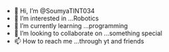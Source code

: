 - 👋 Hi, I’m @SoumyaTINT034
- 👀 I’m interested in ...Robotics
- 🌱 I’m currently learning ...programming
- 💞️ I’m looking to collaborate on ...something special
- 📫 How to reach me ...through yt and friends

<!---
SoumyaTINT034/SoumyaTINT034 is a ✨ special ✨ repository because its `README.md` (this file) appears on your GitHub profile.
You can click the Preview link to take a look at your changes.
--->
